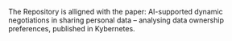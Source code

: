 The Repository is alligned with the paper:
AI-supported dynamic negotiations in sharing personal data – analysing data ownership preferences, published in Kybernetes.
